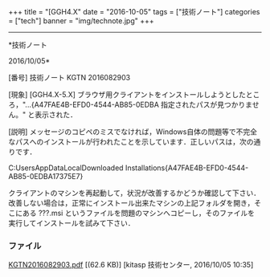 ﻿+++
title = "[GGH4.X"
date = "2016-10-05"
tags = ["技術ノート"]
categories = ["tech"]
banner = "img/technote.jpg"
+++

-----------------------------------------------------------------------------------------------------------------------------

*技術ノート

2016/10/05*


[番号]
技術ノート KGTN 2016082903

[現象]
[GGH4.X-5.X]
ブラウザ用クライアントをインストールしようとしたところ，"...{A47FAE4B-EFD0-4544-AB85-0EDBA
指定されたパスが見つかりません。" と表示された．

[説明]
メッセージのコピペのミスでなければ，Windows自体の問題等で不完全なパスへのインストールが行われたことを示しています．正しいパスは，次の通りです．

C:UsersAppDataLocalDownloaded
Installations{A47FAE4B-EFD0-4544-AB85-0EDBA17375E7}

クライアントのマシンを再起動して，状況が改善するかどうか確認して下さい．改善しない場合は，正常にインストール出来たマシンの上記フォルダを開き，そこにある
???.msi
というファイルを問題のマシンへコピーし，そのファイルを実行してインストールを試みて下さい．


### ファイル

 
 


[KGTN2016082903.pdf](http://techreport.kitasp.net/attachments/download/3028/KGTN2016082903.pdf)
 [(62.6 KB)] [kitasp 技術センター, 2016/10/05
10:35]


 


 

